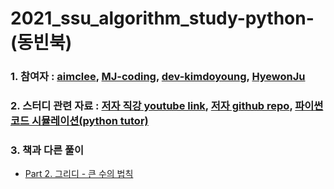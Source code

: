 # 2021_ssu_algorithm_study-python-(동빈북)


### 1. 참여자 : [aimclee](https://github.com/aimclee), [MJ-coding](https://github.com/MJ-coding "MJ's githublink"), [dev-kimdoyoung](https://github.com/dev-kimdoyoung "doyoung's githublink"), [HyewonJu](https://github.com/HyewonJu "Heywon's githublink")

### 2. 스터디 관련 자료 : [저자 직강 youtube link](https://www.youtube.com/watch?v=Mf0pYO8VAZk&list=PLVsNizTWUw7H9_of5YCB0FmsSc-K44y81&ab_channel=%ED%95%9C%EB%B9%9B%EB%AF%B8%EB%94%94%EC%96%B4 "youtube"), [저자 github repo](https://github.com/ndb796/python-for-coding-test "github repo"), [파이썬 코드 시뮬레이션(python tutor)](http://pythontutor.com/visualize.html#mode=edit "python tutor")

### 3. 책과 다른 풀이
* [Part 2. 그리디 - 큰 수의 법칙](https://github.com/aimclee/2021_ssu_algorithm_study-python-/blob/aimclee/greedy/%ED%81%B0%EC%88%98%EC%9D%98%EB%B2%95%EC%B9%99_review.py) 